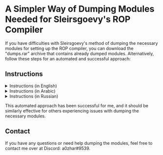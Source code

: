 # A Simpler Way of Dumping Modules Needed for Sleirsgoevy's ROP Compiler

If you have difficulties with Sleirsgoevy's method of dumping the necessary modules for setting up the ROP compiler, you can download the "dumps.rar" archive that contains already dumped modules. Alternatively, follow these steps for an automated and successful approach:

## Instructions

<details>
<summary>Instructions (in English)</summary>

| Step | Action |
|------|--------|
| 1 | Install the latest version of Node.js (required for the server). |
| 2 | Run the `setup.bat` batch file to install the required node modules. |
| 3 | Run the `startServer.bat` batch file. This server receives data sent from the page and writes it to the respective module file on your computer. |
| 4 | Edit the `hostIP` variable value in `dumper.js` to match your computer's IP Address, where the server is running. |
| 5 | Host the exploit page by running Ali-Azif's Exploit Self Host Executable. |
| 6 | Press the button corresponding to the module you wish to dump, and the server/page will take care of everything for you. Please avoid touching the controller until you see the message
</details>

<details>
<summary>Instructions (in Arabic)</summary>

| الخطوة | الإجراء |
|--------|--------|
| 1    | تثبيت آخر نسخة من Node.js (المطلوبة للخادم). |
| 2    | تشغيل ملف `setup.bat` لتثبيت وحدات الأنماط اللازمة. |
| 3    | تشغيل ملف `startServer.bat`. يستقبل الخادم البيانات المرسلة من الصفحة ويكتبها في ملف الوحدة المناسبة على جهاز الكمبيوتر الخاص بك. |
| 4    | تعديل قيمة متغير `hostIP` في `dumper.js` لتتطابق مع عنوان IP الخاص بجهاز الكمبيوتر الذي يشغل الخادم. |
| 5    | استضافة صفحة استغلال عن طريق تشغيل برنامج Ali-Azif's Exploit Self Host. |
| 6    | اضغط على الزر الذي يتوافق مع الوحدة التي تريد إلغاء تنشيطها، وسوف يهتم الخادم/الصفحة بكل شيء بالنيابة عنك. من فضلك، تجنب لمس جهاز التحكم حتى ترى الرسالة "[+] تم إلغاء تنشيط اسم الوحدة بنجاح!". |
</details>
<details>
  <summary>Instructions (in Russian)</summary>

| Шаг | Действие |
|------|--------|
| 1    | Установите последнюю версию Node.js (необходимо для сервера). |
| 2    | Запустите файл `setup.bat`, чтобы установить необходимые модули для узла. |
| 3    | Запустите файл `startServer.bat`. Этот сервер получает данные, отправленные со страницы, и записывает их в соответствующий файл модуля на вашем компьютере. |
| 4    | Измените значение переменной `hostIP` в `dumper.js`, чтобы совпадало с IP-адресом вашего компьютера, где запущен сервер. |
| 5    | Хостинг страницы эксплойта, запустив Ali-Azif's Exploit Self Host. |
| 6    | Нажмите кнопку, соответствующую модулю, который вы хотите выгрузить, и сервер/страница все сделает за вас. Пожалуйста, не
</details>



This automated approach has been successful for me, and it should be similarly effective for others experiencing issues with dumping the necessary modules.

## Contact

If you have any questions or need help dumping the modules, feel free to contact me over at Discord: a0zhar#9539.
